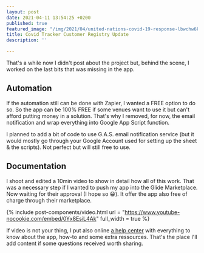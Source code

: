 ```yaml
---
layout: post
date: 2021-04-11 13:54:25 +0200
published: true
featured_image: "/img/2021/04/united-nations-covid-19-response-lbwchw6kayi-unsplash.jpg"
title: Covid Tracker Customer Registry Update
description: ''

---
```

That's a while now I didn't post about the project but, behind the scene, I worked on the last bits that was missing in the app. 

## Automation

If the automation still can be done with Zapier, I wanted a FREE option to do so. So the app can be 100% FREE if some venues want to use it but can't afford putting money in a solution. That's why I removed, for now, the email notification and wrap everything into Google App Script function. 

I planned to add a bit of code to use G.A.S. email notification service (but it would mostly go through your Google Account used for setting up the sheet & the scripts). Not perfect but will still free to use. 

## Documentation

I shoot and edited a 10min video to show in detail how all of this work. That was a necessary step if I wanted to push my app into the Glide Marketplace. Now waiting for their approval (I hope so 😁). It offer the app also free of charge through their marketplace.

{% include post-components/video.html
url = "https://www.youtube-nocookie.com/embed/0Yx8EsiL4Ak"
full_width = true
%}

If video is not your thing, I put also online [a help center]() with everything to know about the app, how-to and some extra ressources. That's the place I'll add content if some questions received worth sharing.